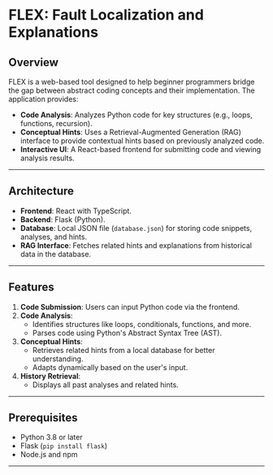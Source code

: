 # **FLEX: Fault Localization and Explanations**

## **Overview**
FLEX is a web-based tool designed to help beginner programmers bridge the gap between abstract coding concepts and their implementation. The application provides:
- **Code Analysis**: Analyzes Python code for key structures (e.g., loops, functions, recursion).
- **Conceptual Hints**: Uses a Retrieval-Augmented Generation (RAG) interface to provide contextual hints based on previously analyzed code.
- **Interactive UI**: A React-based frontend for submitting code and viewing analysis results.

---

## **Architecture**
- **Frontend**: React with TypeScript.
- **Backend**: Flask (Python).
- **Database**: Local JSON file (`database.json`) for storing code snippets, analyses, and hints.
- **RAG Interface**: Fetches related hints and explanations from historical data in the database.

---

## **Features**
1. **Code Submission**: Users can input Python code via the frontend.
2. **Code Analysis**: 
   - Identifies structures like loops, conditionals, functions, and more.
   - Parses code using Python's Abstract Syntax Tree (AST).
3. **Conceptual Hints**:
   - Retrieves related hints from a local database for better understanding.
   - Adapts dynamically based on the user's input.
4. **History Retrieval**:
   - Displays all past analyses and related hints.

---

## **Prerequisites**
- Python 3.8 or later
- Flask (`pip install flask`)
- Node.js and npm

---

